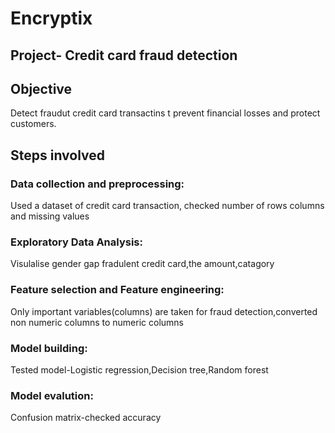 # Encryptix
## Project- Credit card fraud detection

## Objective
Detect fraudut credit card transactins t prevent financial losses and protect customers.
## Steps involved
### Data collection and preprocessing:
Used a dataset of credit card transaction,
checked number of rows columns and missing values
### Exploratory Data Analysis:
Visulalise gender gap fradulent credit card,the amount,catagory
### Feature selection and Feature engineering:
Only important variables(columns) are taken for fraud detection,converted non numeric columns to numeric columns
### Model building:
Tested model-Logistic regression,Decision tree,Random forest
### Model evalution:
Confusion matrix-checked accuracy



